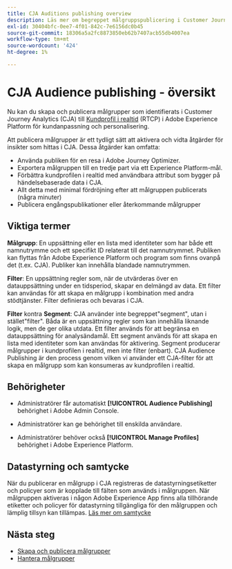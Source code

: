```yaml
---
title: CJA Auditions publishing overview
description: Läs mer om begreppet målgruppspublicering i Customer Journey Analytics
exl-id: 30404bfc-0ee7-4f01-842c-7e6156dc0b45
source-git-commit: 18306a5a2fc8873850eb62b7407acb55db4007ea
workflow-type: tm+mt
source-wordcount: '424'
ht-degree: 1%

---
```


# CJA Audience publishing - översikt

Nu kan du skapa och publicera målgrupper som identifierats i Customer Journey Analytics (CJA) till [Kundprofil i realtid](https://experienceleague.adobe.com/docs/experience-platform/profile/home.html?lang=en) (RTCP) i Adobe Experience Platform för kundanpassning och personalisering.

Att publicera målgrupper är ett tydligt sätt att aktivera och vidta åtgärder för insikter som hittas i CJA. Dessa åtgärder kan omfatta:

* Använda publiken för en resa i Adobe Journey Optimizer.
* Exportera målgruppen till en tredje part via ett Experience Platform-mål.
* Förbättra kundprofilen i realtid med användbara attribut som bygger på händelsebaserade data i CJA.
* Allt detta med minimal fördröjning efter att målgruppen publicerats (några minuter)
* Publicera engångspublikationer eller återkommande målgrupper

## Viktiga termer

**Målgrupp**: En uppsättning eller en lista med identiteter som har både ett namnutrymme och ett specifikt ID relaterat till det namnutrymmet. Publiken kan flyttas från Adobe Experience Platform och program som finns ovanpå det (t.ex. CJA). Publiker kan innehålla blandade namnutrymmen.

**Filter**: En uppsättning regler som, när de utvärderas över en datauppsättning under en tidsperiod, skapar en delmängd av data. Ett filter kan användas för att skapa en målgrupp i kombination med andra stödtjänster. Filter definieras och bevaras i CJA.

**Filter** kontra **Segment**: CJA använder inte begreppet&quot;segment&quot;, utan i stället&quot;filter&quot;. Båda är en uppsättning regler som kan innehålla liknande logik, men de ger olika utdata. Ett filter används för att begränsa en datauppsättning för analysändamål. Ett segment används för att skapa en lista med identiteter som kan användas för aktivering. Segment producerar målgrupper i kundprofilen i realtid, men inte filter (enbart). CJA Audience Publishing är den process genom vilken vi använder ett CJA-filter för att skapa en målgrupp som kan konsumeras av kundprofilen i realtid.

## Behörigheter

* Administratörer får automatiskt **[!UICONTROL Audience Publishing]** behörighet i Adobe Admin Console.

* Administratörer kan ge behörighet till enskilda användare.

* Administratörer behöver också **[!UICONTROL Manage Profiles]** behörighet i Adobe Experience Platform.

## Datastyrning och samtycke

När du publicerar en målgrupp i CJA registreras de datastyrningsetiketter och policyer som är kopplade till fälten som används i målgruppen.  När målgruppen aktiveras i någon Adobe Experience App finns alla tillhörande etiketter och policyer för datastyrning tillgängliga för den målgruppen och lämplig tillsyn kan tillämpas.  [Läs mer om samtycke](https://experienceleague.adobe.com/docs/experience-platform/data-governance/policies/user-guide.html?lang=en#consent-policy)

## Nästa steg

* [Skapa och publicera målgrupper](/help/components/audiences/publish.md)
* [Hantera målgrupper](/help/components/audiences/manage.md)
